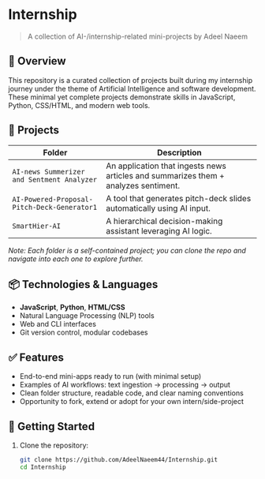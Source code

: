# Internship  
> A collection of AI-/internship-related mini-projects by Adeel Naeem

## 🚀 Overview  
This repository is a curated collection of projects built during my internship journey under the theme of Artificial Intelligence and software development. These minimal yet complete projects demonstrate skills in JavaScript, Python, CSS/HTML, and modern web tools.

## 🧰 Projects  
| Folder                              | Description                                                         |
|-------------------------------------|---------------------------------------------------------------------|
| `AI-news Summerizer and Sentment Analyzer` | An application that ingests news articles and summarizes them + analyzes sentiment. |
| `AI-Powered-Proposal-Pitch-Deck-Generator1`| A tool that generates pitch-deck slides automatically using AI input. |
| `SmartHier-AI`                       | A hierarchical decision-making assistant leveraging AI logic.       |

*Note: Each folder is a self-contained project; you can clone the repo and navigate into each one to explore further.*

## 📦 Technologies & Languages  
- **JavaScript**, **Python**, **HTML/CSS**  
- Natural Language Processing (NLP) tools  
- Web and CLI interfaces  
- Git version control, modular codebases  

## ✅ Features  
- End-to-end mini-apps ready to run (with minimal setup)  
- Examples of AI workflows: text ingestion → processing → output  
- Clean folder structure, readable code, and clear naming conventions  
- Opportunity to fork, extend or adopt for your own intern/side-project  

## 🔧 Getting Started  
1. Clone the repository:  
   ```bash
   git clone https://github.com/AdeelNaeem44/Internship.git
   cd Internship
